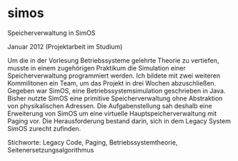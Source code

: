 # simos
Speicherverwaltung in SimOS

Januar 2012 (Projektarbeit im Studium)

Um die in der Vorlesung Betriebssysteme gelehrte Theorie zu vertiefen, musste in einem zugehörigen Praktikum die Simulation einer Speicherverwaltung programmiert werden. Ich bildete mit zwei weiteren Kommilitonen ein Team, um das Projekt in drei Wochen abzuschließen. Gegeben war SimOS, eine Betriebssystemsimulation geschrieben in Java. Bisher nutzte SimOS eine primitive Speicherverwaltung ohne Abstraktion von physikalischen Adressen. Die Aufgabenstellung sah deshalb eine Erweiterung von SimOS um eine virtuelle Hauptspeicherverwaltung mit Paging vor. Die Herausforderung bestand darin, sich in dem Legacy System SimOS zurecht zufinden.


Stichworte: 	Legacy Code, Paging, Betriebssystemtheorie, Seitenersetzungsalgorithmus

